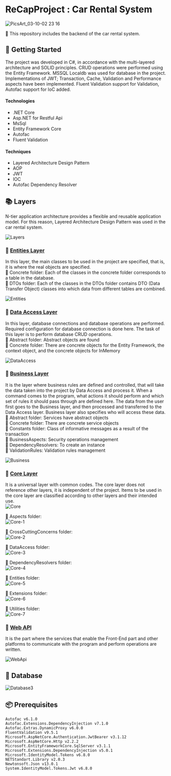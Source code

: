 # ReCapProject : Car Rental System
![PicsArt_03-10-02 23 16](https://user-images.githubusercontent.com/64933639/110552166-e041c580-8147-11eb-8edf-e7f790ca7baf.jpg)

:red_car: This repository includes the backend of the car rental system.

## :tada: Getting Started

The project was developed in C#, in accordance with the multi-layered architecture and SOLID principles. CRUD operations were performed using the Entity Framework. MSSQL Localdb was used for database in the project.
Implementations of JWT; Transaction, Cache, Validation and Performance aspects have been implemented. Fluent Validation support for Validation, 
Autofac support for IoC added.

#### Technologies
- .NET Core
- Asp.NET for Restful Api
- MsSql
- Entity Framework Core
- Autofac
- Fluent Validation

#### Techniques
- Layered Architecture Design Pattern
- AOP
- JWT
- IOC
- Autofac Dependency Resolver


## :books: Layers
N-tier application architecture provides a flexible and reusable application model. For this reason, Layered Architecture Design Pattern was used in the car rental system.

![Layers](https://user-images.githubusercontent.com/64933639/114248291-ff7a7f80-999f-11eb-8813-578c131eefbd.png)


### :orange_book: [Entities Layer](https://github.com/sedanurgulocak/ReCapProject/tree/master/Entities)
In this layer, the main classes to be used in the project are specified, that is, it is where the real objects are specified. <br/>
:open_file_folder: Concrete folder: Each of the classes in the concrete folder corresponds to a table in the database. <br/>
:open_file_folder: DTOs folder: Each of the classes in the DTOs folder contains DTO (Data Transfer Object) classes into which data from different tables are combined. <br/>

![Entities](https://user-images.githubusercontent.com/64933639/114242390-7eb58680-9993-11eb-9c87-1ed5cda98ab7.png)

### :green_book: [Data Access Layer](https://github.com/sedanurgulocak/ReCapProject/tree/master/DataAccess)
In this layer, database connections and database operations are performed. Required configuration for database connection is done here. The task of this layer is to perform database CRUD operations. <br/>
:open_file_folder: Abstract folder: Abstract objects are found <br/>
:open_file_folder: Concrete folder: There are concrete objects for the Entity Framework, the context object, and the concrete objects for InMemory <br/>

![DataAccess](https://user-images.githubusercontent.com/64933639/114242674-f84d7480-9993-11eb-938a-323121c42650.png)

### :blue_book: [Business Layer](https://github.com/sedanurgulocak/ReCapProject/tree/master/Business)
It is the layer where business rules are defined and controlled,  that will take the data taken into the project by Data Access and process it. When a command comes to the program, what actions it should perform and which set of rules it should pass through are defined here. The data from the user first goes to the Business layer, and then processed and transferred to the Data Access layer. Business layer also specifies who will access these data. <br/>
:open_file_folder: Abstract folder: Services have abstract objects <br/>
:open_file_folder: Concrete folder: There are concrete service objects <br/>
:open_file_folder: Constants folder: Class of informative messages as a result of the transaction <br/>
:open_file_folder: BusinessAspects: Security operations management <br/>
:open_file_folder: DependencyResolvers: To create an instance <br/>
:open_file_folder: ValidationRules: Validation rules management <br/>

![Business](https://user-images.githubusercontent.com/64933639/114242943-6003bf80-9994-11eb-8809-5385caf66689.png)

### :closed_book: [Core Layer](https://github.com/sedanurgulocak/ReCapProject/tree/master/Core)
It is a universal layer with common codes. The core layer does not reference other layers, it is independent of the project. Items to be used in the core layer are classified according to other layers and their intended use. <br/>
![Core](https://user-images.githubusercontent.com/64933639/114253563-62c1dd00-99b3-11eb-9c56-4e5d95fbc603.png)

:open_file_folder: Aspects folder:  <br/>
![Core-1](https://user-images.githubusercontent.com/64933639/114253586-779e7080-99b3-11eb-9aa0-f37a9836345a.png)

:open_file_folder: CrossCuttingConcerns folder:  <br/>
![Core-2](https://user-images.githubusercontent.com/64933639/114253613-7ff6ab80-99b3-11eb-95a6-0ccbe40ac1d1.png)

:open_file_folder: DataAccess folder: <br/>
![Core-3](https://user-images.githubusercontent.com/64933639/114253623-87b65000-99b3-11eb-9e69-08f57f5f9b66.png)

:open_file_folder: DependencyResolvers folder: <br/>
![Core-4](https://user-images.githubusercontent.com/64933639/114253624-8edd5e00-99b3-11eb-85f2-e2cf80267f59.png)

:open_file_folder: Entities folder: <br/>
![Core-5](https://user-images.githubusercontent.com/64933639/114253630-969d0280-99b3-11eb-9797-b626a30cabc5.png)

:open_file_folder: Extensions folder: <br/>
![Core-6](https://user-images.githubusercontent.com/64933639/114253635-9d2b7a00-99b3-11eb-87a2-c1e20e0a45a8.png)

:open_file_folder: Utilities folder: <br/>
![Core-7](https://user-images.githubusercontent.com/64933639/114253646-a3b9f180-99b3-11eb-9949-572c08f9e864.png)


### :open_book: [Web API](https://github.com/sedanurgulocak/ReCapProject/tree/master/WebAPI)
It is the part where the services that enable the Front-End part and other platforms to communicate with the program and perform operations are written.

![WebApi](https://user-images.githubusercontent.com/64933639/114243195-d86a8080-9994-11eb-80fa-3b6c3066defb.png)

## :floppy_disk: Database
![Database3](https://user-images.githubusercontent.com/64933639/114242441-8ecd6600-9993-11eb-9a76-6d34eb2ba565.png)



## :package: Prerequisites
```
Autofac v6.1.0
Autofac.Extensions.DependencyInjection v7.1.0
Autofac.Extras.DynamicProxy v6.0.0
FluentValidation v9.5.1
Microsoft.AspNetCore.Authentication.JwtBearer v3.1.12
Microsoft.AspNetCore.Http v2.2.2
Microsoft.EntityFrameworkCore.SqlServer v3.1.1
Microsoft.Extensions.DependencyInjection v5.0.1
Microsoft.IdentityModel.Tokens v6.8.0
NETStandart.Library v2.0.3
Newtonsoft.Json v13.0.1
System.IdentityModel.Tokens.Jwt v6.8.0

```

